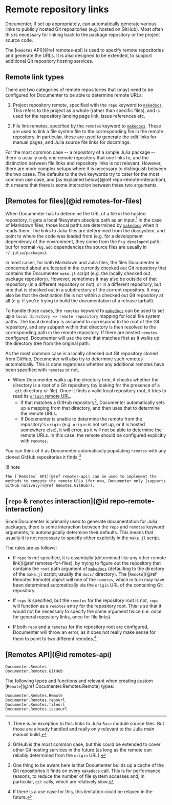 # Remote repository links

Documenter, if set up appropriately, can automatically generate various links to publicly hosted Git repositories (e.g. hosted on GitHub).
Most often this is necessary for linking back to the package repository or the project source code.

The [`Remotes` API](@ref remotes-api) is used to specify remote repositories and generate the URLs.
It is also designed to be extended, to support additional Git repository hosting services.

## Remote link types

There are two categories of remote repositories that (may) need to be configured for Documenter to be able to determine remote URLs:

1. Project repository remote, specified with the `repo` keyword to [`makedocs`](@ref).
   This refers to the project as a whole (rather than specific files), and is used for the repository landing page link, issue references etc.

2. File link remotes, specified by the `remotes` keyword to [`makedocs`](@ref).
   These are used to link a file system file to the corresponding file in the remote repository.
   In particular, these are used to generate the edit links for manual pages, and Julia source file links for docstrings.

For the most common case -- a repository of a simple Julia package -- there is usually only one remote repository that one links to, and the distinction between file links and repository links is not relevant.
However, there are more complex setups where it is necessary to distinguish between the two cases.
The defaults to the two keywords try to cater for the most common use case, and [as explained below](@ref repo-remote-interaction), this means that there is some interaction between these two arguments.

## [Remotes for files](@id remotes-for-files)

When Documenter has to determine the URL of a file in the hosted repository, it gets a local filesystem absolute path as an input.[^1]
In the case of Markdown files, those local paths are determined by [`makedocs`](@ref) when it reads them.
The links to Julia files are determined from the docsystem, and point to where the code was loaded from (e.g. for a development dependency of the environment, they come from the `Pkg.develop`ed path; but for normal `Pkg.add` dependencies the source files are usually in `~/.julia/packages`).

In most cases, for both Markdown and Julia files, the files Documenter is concerned about are located in the currently checked out Git repository that contains the Documenter `make.jl` script (e.g. the locally checked out package repository).
However, sometimes it may also be outside of that repository (in a different repository or not), or in a different repository, but one that is checked out in a subdirectory of the current repository.
It may also be that the destination file is not within a checked out Git repository at all (e.g. if you're trying to build the documentation of a release tarball).

To handle those cases, the `remotes` keyword to [`makedocs`](@ref) can be used to set up a `local directory => remote repository` mapping for local file system paths.
The local directory is assumed to correspond to the root of the Git repository, and any subpath within that directory is then resolved to the corresponding path in the remote repository.
If there are nested `remotes` configured, Documenter will use the one that matches first as it walks up the directory tree from the original path.

As the most common case is a locally checked out Git repository cloned from GitHub, Documenter will also try to determine such remotes automatically.
This is done regardless whether any additional remotes have been specified with `remotes` or not.

* When Documenter walks up the directory tree, it checks whether the directory is a root of a Git repository (by looking for the presence of a `.git` directory or file).
  Once it finds a valid local repository root, it tries to read its [`origin` remote URL](https://git-scm.com/book/en/v2/Git-Basics-Working-with-Remotes).
  - If that matches a GitHub repository[^2], Documenter automatically sets up a mapping from that directory, and then uses that to determine the remote URLs.
  - If Documenter is unable to determine the remote from the repository's `origin` (e.g. `origin` is not set up, or it is hosted somewhere else), it will error, as it will not be able to determine the remote URLs.
    In this case, the remote should be configured explicitly with `remotes`.

You can think of it as Documenter automatically populating `remotes` with any cloned GitHub repositories it finds.[^3]

!!! note

    The [`Remotes` API](@ref remotes-api) can be used to implement the methods to compute the remote URLs (for now, Documenter only [supports GitHub natively](@ref Remotes.GitHub)).

[^1]: There is an exception to this: links to Julia `Base` module source files.
      But those are already handled and really only relevant to the Julia main manual build.
[^2]: GitHub is the most common case, but this could be extended to cover other Git hosting services in the future (as long as the remote can reliably determined from the `origin` URL).
[^3]: One thing to be aware here is that Documenter builds up a cache of the Git repositories it finds on every `makedocs` call.
      This is for performance reasons, to reduce the number of file system accesses and, in particular, `git` calls, which are relatively slow.

## [`repo` & `remotes` interaction](@id repo-remote-interaction)

Since Documenter is primarily used to generate documentation for Julia packages, there is some interaction between the `repo` and `remotes` keyword arguments, to automagically determine their defaults.
This means that usually it is not necessary to specify either explicitly in the `make.jl` script.

The rules are as follows:

* If `repo` _is not_ specified, it is essentially [determined like any other remote link](@ref remotes-for-files), by trying to figure out the repository that contains the `root` path argument of [`makedocs`](@ref) (defaulting to the directory of the `make.jl` script; usually the `docs/` directory).
  The [`Remote`](@ref Remotes.Remote) object will one of the `remotes`, which in turn may have been determined automatically via the `origin` URL of the containing Git repository.

* If `repo` _is_ specified, but the `remotes` for the repository root is not, `repo` will function as a `remotes` entry for the repository root.
  This is so that it would not be necessary to specify the same argument twice (i.e. once for general repository links, once for file links).

* If both `repo` and a `remotes` for the repository root are configured, Documenter will throw an error, as it does not really make sense for them to point to two different remotes.[^4]

[^4]: If there is a use case for this, this limitation could be relaxed in the future.

## [Remotes API](@id remotes-api)

```@docs
Documenter.Remotes
Documenter.Remotes.GitHub
```

The following types and functions and relevant when creating custom
[`Remote`](@ref Documenter.Remotes.Remote) types:

```@docs
Documenter.Remotes.Remote
Documenter.Remotes.repourl
Documenter.Remotes.fileurl
Documenter.Remotes.issueurl
```
